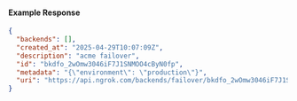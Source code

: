 <!-- Code generated for API Clients. DO NOT EDIT. -->

#### Example Response

```json
{
  "backends": [],
  "created_at": "2025-04-29T10:07:09Z",
  "description": "acme failover",
  "id": "bkdfo_2wOmw3046iF7J1SNMOO4cByN0fp",
  "metadata": "{\"environment\": \"production\"}",
  "uri": "https://api.ngrok.com/backends/failover/bkdfo_2wOmw3046iF7J1SNMOO4cByN0fp"
}
```

